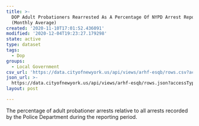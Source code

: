 ```yaml
---
title: >-
  DOP Adult Probationers Rearrested As A Percentage Of NYPD Arrest Report
  (Monthly Average)
created: '2020-11-10T17:01:52.436091'
modified: '2020-12-04T19:23:27.179298'
state: active
type: dataset
tags:
  - Dop
groups:
  - Local Government
csv_url: 'https://data.cityofnewyork.us/api/views/arhf-esqb/rows.csv?accessType=DOWNLOAD'
json_url: >-
  https://data.cityofnewyork.us/api/views/arhf-esqb/rows.json?accessType=DOWNLOAD
layout: post

---
```

The percentage of adult probationer arrests relative to all arrests recorded by the Police Department during the reporting period.
